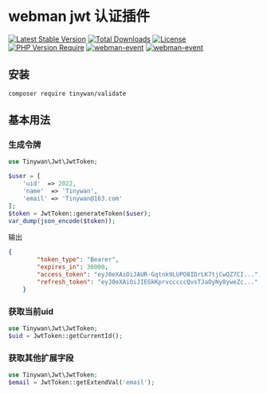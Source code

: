 # webman jwt 认证插件

[![Latest Stable Version](http://poser.pugx.org/tinywan/jwt/v)](https://packagist.org/packages/tinywan/casbin)
[![Total Downloads](http://poser.pugx.org/tinywan/jwt/downloads)](https://packagist.org/packages/tinywan/casbin)
[![License](http://poser.pugx.org/tinywan/jwt/license)](https://packagist.org/packages/tinywan/casbin)
[![PHP Version Require](http://poser.pugx.org/tinywan/jwt/require/php)](https://packagist.org/packages/tinywan/casbin)
[![webman-event](https://img.shields.io/github/last-commit/tinywan/jwt/main)]()
[![webman-event](https://img.shields.io/github/v/tag/tinywan/jwt?color=ff69b4)]()


## 安装

```shell
composer require tinywan/validate
```

##  基本用法

### 生成令牌

```php
use Tinywan\Jwt\JwtToken;

$user = [
    'uid'  => 2022,
    'name'  => 'Tinywan',
    'email' => 'Tinywan@163.com'
];
$token = JwtToken::generateToken($user);
var_dump(json_encode($token));
```
输出
```json
{
        "token_type": "Bearer",
        "expires_in": 36000,
        "access_token": "eyJ0eXAiOiJAUR-Gqtnk9LUPO8IDrLK7tjCwQZ7CI...",
        "refresh_token": "eyJ0eXAiOiJIEGkKprvcccccQvsTJaOyNy8yweZc..."
    }
```

### 获取当前uid

```php
use Tinywan\Jwt\JwtToken;
$uid = JwtToken::getCurrentId();
```

### 获取其他扩展字段

```php
use Tinywan\Jwt\JwtToken;
$email = JwtToken::getExtendVal('email');
```

